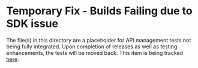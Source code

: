 # Temporary Fix - Builds Failing due to SDK issue

The file(s) in this directory are a placeholder for API management tests not being fully integrated.  Upon completion of releases as well as testing enhancements, the tests will be moved back.  This item is being tracked [here](../cluster/environments/azure-multiple-clusters-waf-tm-apimgmt/gotest).
